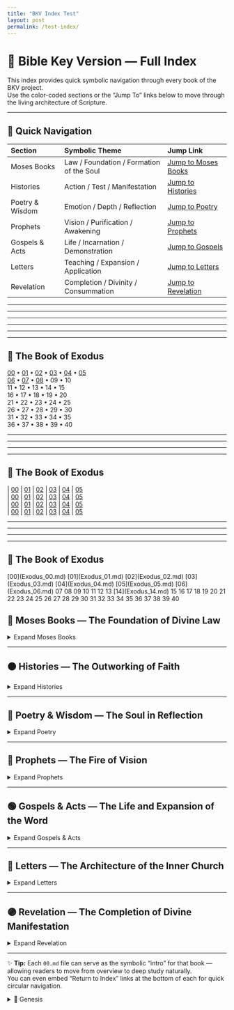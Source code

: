 ```yaml
---
title: "BKV Index Test"
layout: post
permalink: /test-index/
---
```



# 📜 **Bible Key Version — Full Index**

This index provides quick symbolic navigation through every book of the BKV project.  
Use the color-coded sections or the “Jump To” links below to move through the living architecture of Scripture.

---

## 🔗 Quick Navigation

| Section | Symbolic Theme | Jump Link |
| :--- | :--- | :--- |
| <span class="color-moses">Moses Books</span> | Law / Foundation / Formation of the Soul | [Jump to Moses Books](#moses) |
| <span class="color-histories">Histories</span> | Action / Test / Manifestation | [Jump to Histories](#histories) |
| <span class="color-poetry">Poetry & Wisdom</span> | Emotion / Depth / Reflection | [Jump to Poetry](#poetry) |
| <span class="color-prophets">Prophets</span> | Vision / Purification / Awakening | [Jump to Prophets](#prophets) |
| <span class="color-gospels">Gospels & Acts</span> | Life / Incarnation / Demonstration | [Jump to Gospels](#gospels) |
| <span class="color-letters">Letters</span> | Teaching / Expansion / Application | [Jump to Letters](#letters) |
| <span class="color-revelation">Revelation</span> | Completion / Divinity / Consummation | [Jump to Revelation](#revelation) |

---

---









---
---
---
---

## <span class="color-moses">📜 The Book of Exodus</span>

[00](Exodus_00.md) • [01](Exodus_01.md) • [02](Exodus_02.html) • [03](Exodus_03.html) • [04](Exodus_04.html) • [05](Exodus_05.html)<br>
[06](Exodus_06.html) • [07](Exodus_07.md) • [08](Exodus_08.md) • 09 • 10<br>
11 • 12 • 13 • 14 • 15<br>
16 • 17 • 18 • 19 • 20<br>
21 • 22 • 23 • 24 • 25<br>
26 • 27 • 28 • 29 • 30<br>
31 • 32 • 33 • 34 • 35<br>
36 • 37 • 38 • 39 • 40<br>

---
---
---
---







## <span class="color-moses">📜 The Book of Exodus</span>

| [00](Exodus_00.md) | [01](Exodus_01.md) | [02](Exodus_02.html) | [03](Exodus_03.html) | [04](Exodus_04.html) | [05](Exodus_05.html)<br>
| [00](Exodus_00.md) | [01](Exodus_01.md) | [02](Exodus_02.html) | [03](Exodus_03.html) | [04](Exodus_04.html) | [05](Exodus_05.html)<br>
| [00](Exodus_00.md) | [01](Exodus_01.md) | [02](Exodus_02.html) | [03](Exodus_03.html) | [04](Exodus_04.html) | [05](Exodus_05.html)<br>
| [00](Exodus_00.md) | [01](Exodus_01.md) | [02](Exodus_02.html) | [03](Exodus_03.html) | [04](Exodus_04.html) | [05](Exodus_05.html)<br>




---
---
---
---



## <span class="color-moses">📖 The Book of Exodus</span>

<div class="chapter-grid moses">
[00](Exodus_00.md)
[01](Exodus_01.md)
[02](Exodus_02.md)
[03](Exodus_03.md)
[04](Exodus_04.md)
[05](Exodus_05.md)
[06](Exodus_06.md)
<span class="coming-soon">07</span>
<span class="coming-soon">08</span>
<span class="coming-soon">09</span>
<span class="coming-soon">10</span>
<span class="coming-soon">11</span>
<span class="coming-soon">12</span>
<span class="coming-soon">13</span>
[14](Exodus_14.md)
<span class="coming-soon">15</span>
<span class="coming-soon">16</span>
<span class="coming-soon">17</span>
<span class="coming-soon">18</span>
<span class="coming-soon">19</span>
<span class="coming-soon">20</span>
<span class="coming-soon">21</span>
<span class="coming-soon">22</span>
<span class="coming-soon">23</span>
<span class="coming-soon">24</span>
<span class="coming-soon">25</span>
<span class="coming-soon">26</span>
<span class="coming-soon">27</span>
<span class="coming-soon">28</span>
<span class="coming-soon">29</span>
<span class="coming-soon">30</span>
<span class="coming-soon">31</span>
<span class="coming-soon">32</span>
<span class="coming-soon">33</span>
<span class="coming-soon">34</span>
<span class="coming-soon">35</span>
<span class="coming-soon">36</span>
<span class="coming-soon">37</span>
<span class="coming-soon">38</span>
<span class="coming-soon">39</span>
<span class="coming-soon">40</span>
</div>




## 📘 <a id="moses"></a> <span class="color-moses">Moses Books — The Foundation of Divine Law</span>

<details>
<summary>Expand Moses Books</summary>

- [Genesis](Genesis_00.md)
- [Exodus](Exodus_00.md)
- [Leviticus](Leviticus_00.md)
- [Numbers](Numbers_00.md)
- [Deuteronomy](Deuteronomy_00.md)

</details>

---

## 🟤 <a id="histories"></a> <span class="color-histories">Histories — The Outworking of Faith</span>

<details>
<summary>Expand Histories</summary>

- [Joshua](Joshua_00.md)
- [Judges](Judges_00.md)
- [Ruth](Ruth_00.md)
- [1 Samuel](1_Samuel_00.md)
- [2 Samuel](2_Samuel_00.md)
- [1 Kings](1_Kings_00.md)
- [2 Kings](2_Kings_00.md)
- [1 Chronicles](1_Chronicles_00.md)
- [2 Chronicles](2_Chronicles_00.md)
- [Ezra](Ezra_00.md)
- [Nehemiah](Nehemiah_00.md)
- [Esther](Esther_00.md)

</details>

---

## 💜 <a id="poetry"></a> <span class="color-poetry">Poetry & Wisdom — The Soul in Reflection</span>

<details>
<summary>Expand Poetry</summary>

- [Job](Job_00.md)
- [Psalms](Psalms_00.md)
- [Proverbs](Proverbs_00.md)
- [Ecclesiastes](Ecclesiastes_00.md)
- [Song of Solomon](Song_of_Solomon_00.md)

</details>

---

## 🔴 <a id="prophets"></a> <span class="color-prophets">Prophets — The Fire of Vision</span>

<details>
<summary>Expand Prophets</summary>

- [Isaiah](Isaiah_00.md)
- [Jeremiah](Jeremiah_00.md)
- [Lamentations](Lamentations_00.md)
- [Ezekiel](Ezekiel_00.md)
- [Daniel](Daniel_00.md)
- [Hosea](Hosea_00.md)
- [Joel](Joel_00.md)
- [Amos](Amos_00.md)
- [Obadiah](Obadiah_00.md)
- [Jonah](Jonah_00.md)
- [Micah](Micah_00.md)
- [Nahum](Nahum_00.md)
- [Habakkuk](Habakkuk_00.md)
- [Zephaniah](Zephaniah_00.md)
- [Haggai](Haggai_00.md)
- [Zechariah](Zechariah_00.md)
- [Malachi](Malachi_00.md)

</details>

---

## 🟢 <a id="gospels"></a> <span class="color-gospels">Gospels & Acts — The Life and Expansion of the Word</span>

<details>
<summary>Expand Gospels & Acts</summary>

- [Matthew](Matthew_00.md)
- [Mark](Mark_00.md)
- [Luke](Luke_00.md)
- [John](John_00.md)
- [Acts](Acts_00.md)

</details>

---

## 🔵 <a id="letters"></a> <span class="color-letters">Letters — The Architecture of the Inner Church</span>

<details>
<summary>Expand Letters</summary>

- [Romans](Romans_00.md)
- [1 Corinthians](1_Corinthians_00.md)
- [2 Corinthians](2_Corinthians_00.md)
- [Galatians](Galatians_00.md)
- [Ephesians](Ephesians_00.md)
- [Philippians](Philippians_00.md)
- [Colossians](Colossians_00.md)
- [1 Thessalonians](1_Thessalonians_00.md)
- [2 Thessalonians](2_Thessalonians_00.md)
- [1 Timothy](1_Timothy_00.md)
- [2 Timothy](2_Timothy_00.md)
- [Titus](Titus_00.md)
- [Philemon](Philemon_00.md)
- [Hebrews](Hebrews_00.md)
- [James](James_00.md)
- [1 Peter](1_Peter_00.md)
- [2 Peter](2_Peter_00.md)
- [1 John](1_John_00.md)
- [2 John](2_John_00.md)
- [3 John](3_John_00.md)
- [Jude](Jude_00.md)

</details>

---

## 🟣 <a id="revelation"></a> <span class="color-revelation">Revelation — The Completion of Divine Manifestation</span>

<details>
<summary>Expand Revelation</summary>

- [Revelation](Revelation_00.md)

</details>

---

✨ **Tip:** Each `00.md` file can serve as the symbolic “intro” for that book — allowing readers to move from overview to deep study naturally.  
You can even embed “Return to Index” links at the bottom of each for quick circular navigation.



<details>
  <summary>📜 Genesis</summary>
  <ul>
    <li><a href="/Genesis_01.md">Chapter 1</a></li>
    <li><a href="/Genesis_02.md">Chapter 2</a></li>
    <li><a href="/Genesis_03.md">Chapter 3</a></li>
  </ul>
</details>

